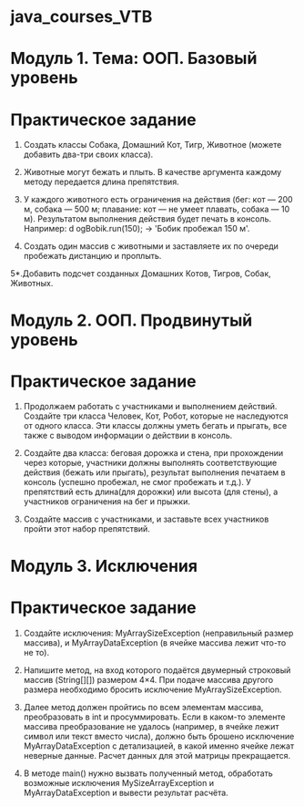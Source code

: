 # java_courses_VTB

# Модуль 1. Тема: ООП. Базовый уровень
# Практическое задание

1. Создать классы Собака, Домашний Кот, Тигр, Животное (можете добавить два-три своих
класса). 

2. Животные могут бежать и плыть. В качестве аргумента каждому методу передается длина
препятствия.

3. У каждого животного есть ограничения на действия (бег: кот — 200 м, собака — 500 м;
плавание: кот — не умеет плавать, собака — 10 м). Результатом выполнения действия будет
печать в консоль. Например: d ogBobik.run(150); -> 'Бобик пробежал 150 м'. 

4. Создать один массив с животными и заставляете их по очереди пробежать дистанцию и
проплыть.

5*.Добавить подсчет созданных Домашних Котов, Тигров, Собак, Животных.

# Модуль 2. ООП. Продвинутый уровень
# Практическое задание

1. Продолжаем работать с участниками и выполнением действий. Создайте три класса Человек,
Кот, Робот, которые не наследуются от одного класса. Эти классы должны уметь бегать и
прыгать, все также с выводом информации о действии в консоль.

2. Создайте два класса: беговая дорожка и стена, при прохождении через которые, участники
должны выполнять соответствующие действия (бежать или прыгать), 
результат выполнения печатаем в консоль (успешно пробежал, не смог пробежать и т.д.).
У препятствий есть длина(для дорожки) или высота (для стены), а участников ограничения на бег и прыжки.

3. Создайте массив с участниками, и заставьте всех участников пройти
этот набор препятствий.

# Модуль 3. Исключения
# Практическое задание

1. Создайте исключения: MyArraySizeException (неправильный размер массива), и MyArrayDataException (в ячейке массива лежит что-то не то).

3. Напишите метод, на вход которого подаётся двумерный строковый массив (String[][]) размером 4×4.
При подаче массива другого размера необходимо бросить исключение MyArraySizeException.

3. Далее метод должен пройтись по всем элементам массива, преобразовать в int и
просуммировать. Если в каком-то элементе массива преобразование не удалось (например, в
ячейке лежит символ или текст вместо числа), должно быть брошено исключение
MyArrayDataException с детализацией, в какой именно ячейке лежат неверные данные. Расчет
данных для этой матрицы прекращается.

4. В методе main() нужно вызвать полученный метод, обработать возможные исключения
MySizeArrayException и MyArrayDataException и вывести результат расчёта.
